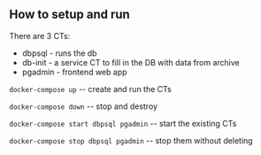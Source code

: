 ## How to setup and run

There are 3 CTs:
* dbpsql - runs the db
* db-init - a service CT to fill in the DB with data from archive
* pgadmin - frontend web app


`docker-compose up` -- create and run the CTs

`docker-compose down` -- stop and destroy

`docker-compose start dbpsql pgadmin` -- start the existing CTs

`docker-compose stop dbpsql pgadmin` -- stop them without deleting